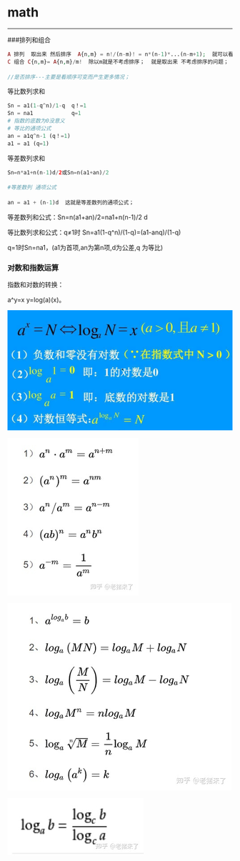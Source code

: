 # math

----

###排列和组合

``````php
A 排列  取出来 然后排序  A{n,m} = n!/(n-m)! = n*(n-1)*...(n-m+1);  就可以看成第一次取了n个 第二次取了n-1  依次类推，取了三次 有序的
C 组合 C{n,m}= A{n,m}/m!  除以m就是不考虑排序；  就是取出来 不考虑排序的问题；
    
//是否排序---主要是看顺序可变而产生更多情况；
``````



等比数列求和

``````php
Sn = a1(1-q^n)/1-q  q！=1
Sn = na1            q=1
# 指数的底数为0没意义
# 等比的通项公式
an = a1q^n-1 (q！=1)
a1 = a1 (q=1)
``````

等差数列求和

`````php
Sn=n*a1+n(n-1)d/2或Sn=n(a1+an)/2
    
#等差数列 通项公式
    
an = a1 + (n-1)d  这就是等差数列的通项公式；
`````

等差数列和公式：Sn=n(a1+an)/2=na1+n(n-1)/2 d



等比数列求和公式：q≠1时 Sn=a1(1-q^n)/(1-q)=(a1-anq)/(1-q)

q=1时Sn=na1，(a1为首项,an为第n项,d为公差,q 为等比)





###  对数和指数运算

指数和对数的转换：

a^y=x    y=log(a)(x)。



![img](math.assets/d058ccbf6c81800aeb66aea37f41eaf3838b471e.png)



![img](math.assets/v2-d9ca15bab9283b3203f7b74b3fba8928_720w.jpg)

![img](math.assets/v2-3d6e723012d6be65427bae082c7e2638_720w.jpg)



![img](math.assets/v2-8334c1e1267ca6756cacfdafb45606eb_720w.jpg)

